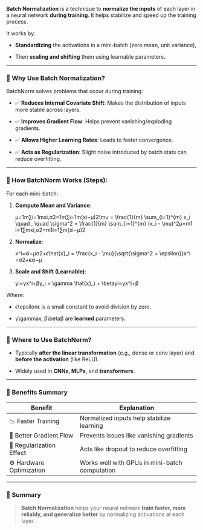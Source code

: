 **Batch Normalization** is a technique to **normalize the inputs** of each layer in a neural network **during training**. It helps stabilize and speed up the training process.

It works by:

- **Standardizing** the activations in a mini-batch (zero mean, unit variance),
    
- Then **scaling and shifting** them using learnable parameters.
    

---

### 🔹 Why Use Batch Normalization?

BatchNorm solves problems that occur during training:

- ✅ **Reduces Internal Covariate Shift**: Makes the distribution of inputs more stable across layers.
    
- ✅ **Improves Gradient Flow**: Helps prevent vanishing/exploding gradients.
    
- ✅ **Allows Higher Learning Rates**: Leads to faster convergence.
    
- ✅ **Acts as Regularization**: Slight noise introduced by batch stats can reduce overfitting.
    

---

### 🔹 How BatchNorm Works (Steps):

For each mini-batch:

1. **Compute Mean and Variance**:
    
    μ=1m∑i=1mxi,σ2=1m∑i=1m(xi−μ)2\mu = \frac{1}{m} \sum_{i=1}^{m} x_i \quad , \quad \sigma^2 = \frac{1}{m} \sum_{i=1}^{m} (x_i - \mu)^2μ=m1​i=1∑m​xi​,σ2=m1​i=1∑m​(xi​−μ)2
2. **Normalize**:
    
    x^i=xi−μσ2+ϵ\hat{x}_i = \frac{x_i - \mu}{\sqrt{\sigma^2 + \epsilon}}x^i​=σ2+ϵ​xi​−μ​
3. **Scale and Shift (Learnable)**:
    
    yi=γx^i+βy_i = \gamma \hat{x}_i + \betayi​=γx^i​+β

Where:

- ϵ\epsilonϵ is a small constant to avoid division by zero.
    
- γ\gammaγ, β\betaβ are **learned** parameters.
    

---

### 🔹 Where to Use BatchNorm?

- Typically **after the linear transformation** (e.g., dense or conv layer) and **before the activation** (like ReLU).
    
- Widely used in **CNNs, MLPs**, and **transformers**.
    

---

### 🔹 Benefits Summary

|Benefit|Explanation|
|---|---|
|📉 Faster Training|Normalized inputs help stabilize learning|
|🧠 Better Gradient Flow|Prevents issues like vanishing gradients|
|🎯 Regularization Effect|Acts like dropout to reduce overfitting|
|⚙️ Hardware Optimization|Works well with GPUs in mini-batch computation|

---

### 🔹 Summary

> **Batch Normalization** helps your neural network **train faster, more reliably, and generalize better** by normalizing activations at each layer.